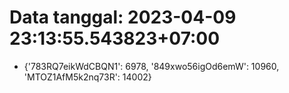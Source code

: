 # Data tanggal: 2023-04-09 23:13:55.543823+07:00

* {'783RQ7eikWdCBQN1': 6978, '849xwo56igOd6emW': 10960, 'MTOZ1AfM5k2nq73R': 14002}
